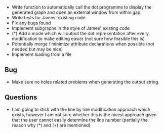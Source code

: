  - Write function to automatically call the dot programme to display the generated graph and open an external window from within gap.
 - Write tests for James' existing code
 - Fix any bugs found
 - Implement subgraphs in the style of James' existing code 
 - (*) Add a mode which will output the dot representation after every modification to make editing easier (not sure how feasible this is)
 - Potentially merge / minimize attribute declarations when possible 
 (not needed but may be nice)
 - Implement loading from a file

 ## Bug
 - Make sure no holes related problems when generating the output string.

## Questions
- I am going to stick with the line by line modification approach which exists, however I am not sure whether this is the nicest approach given that the user cannot easily determine the line number (partially the reason why (*) and (+) are mentioned)